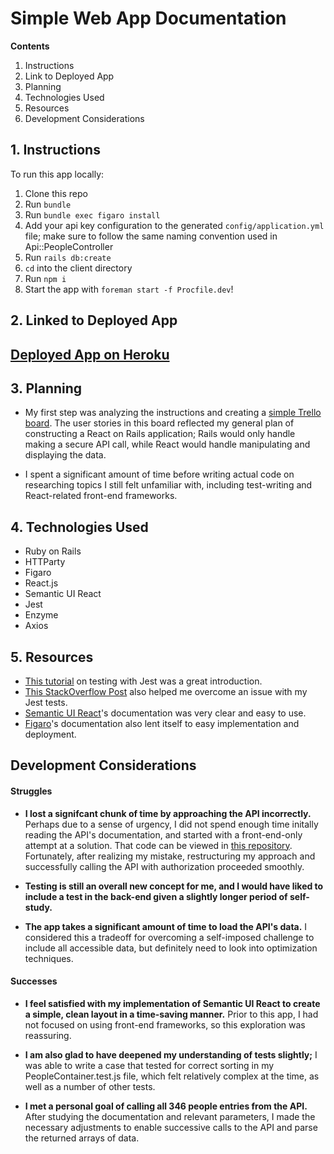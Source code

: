 # Simple Web App Documentation

__Contents__

1. Instructions
2. Link to Deployed App
3. Planning
4. Technologies Used
5. Resources
6. Development Considerations

## 1. Instructions

To run this app locally:

1. Clone this repo
2. Run `bundle`
3. Run `bundle exec figaro install`
4. Add your api key configuration to the generated `config/application.yml` file; make sure to follow the same naming convention used in Api::PeopleController
5. Run `rails db:create`
6. `cd` into the client directory
7. Run `npm i`
8. Start the app with `foreman start -f Procfile.dev`!

## 2. Linked to Deployed App

## [Deployed App on Heroku](https://ef-simple-app.herokuapp.com/)

## 3. Planning

* My first step was analyzing the instructions and creating a [simple Trello board](https://trello.com/b/bZSh3t0U/simple-web-app). The user stories in this board reflected my general plan of constructing a React on Rails application; Rails would only handle making a secure API call, while React would handle manipulating and displaying the data.

* I spent a significant amount of time before writing actual code on researching topics I still felt unfamiliar with, including test-writing and React-related front-end frameworks.

## 4. Technologies Used

* Ruby on Rails
* HTTParty
* Figaro
* React.js
* Semantic UI React
* Jest
* Enzyme
* Axios

## 5. Resources

* [This tutorial](https://www.youtube.com/watch?v=7r4xVDI2vho) on testing with Jest was a great introduction. 
* [This StackOverflow Post](https://stackoverflow.com/questions/45904286/how-to-test-react-state-after-calling-a-component-method-that-updates-state-us) also helped me overcome an issue with my Jest tests.
* [Semantic UI React](https://react.semantic-ui.com/)'s documentation was very clear and easy to use.
* [Figaro](https://github.com/laserlemon/figaro)'s documentation also lent itself to easy implementation and deployment.

## Development Considerations

#### Struggles

* __I lost a signifcant chunk of time by approaching the API incorrectly.__ Perhaps due to a sense of urgency, I did not spend enough time initally reading the API's documentation, and started with a front-end-only attempt at a solution. That code can be viewed in [this repository](https://github.com/elfein/simple-web-app/tree/master). Fortunately, after realizing my mistake, restructuring my approach and successfully calling the API with authorization proceeded smoothly.

* __Testing is still an overall new concept for me, and I would have liked to include a test in the back-end given a slightly longer period of self-study.__

* __The app takes a significant amount of time to load the API's data.__ I considered this a tradeoff for overcoming a self-imposed challenge to include all accessible data, but definitely need to look into optimization techniques.

#### Successes

* __I feel satisfied with my implementation of Semantic UI React to create a simple, clean layout in a time-saving manner.__ Prior to this app, I had not focused on using front-end frameworks, so this exploration was reassuring.

* __I am also glad to have deepened my understanding of tests slightly;__ I was able to write a case that tested for correct sorting in my PeopleContainer.test.js file, which felt relatively complex at the time, as well as a number of other tests.

* __I met a personal goal of calling all 346 people entries from the API.__ After studying the documentation and relevant parameters, I made the necessary adjustments to enable successive calls to the API and parse the returned arrays of data.